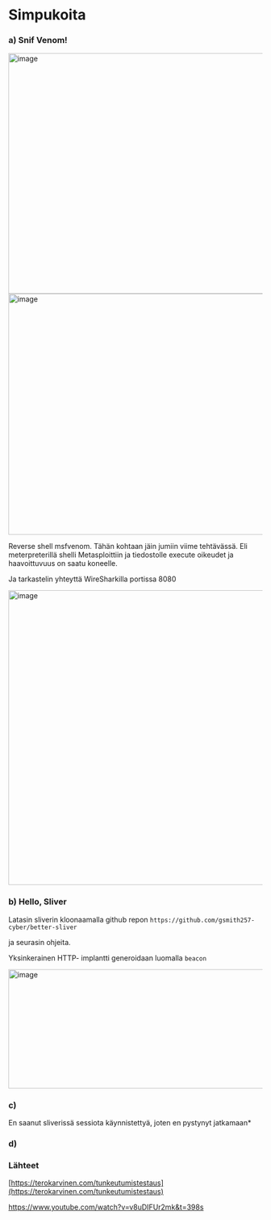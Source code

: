 # Simpukoita

### a) Snif Venom!

<img width="910" height="476" alt="image" src="https://github.com/user-attachments/assets/4e5f90d3-f51e-4c5b-a21b-c6b1a5574d98" />

<img width="910" height="477" alt="image" src="https://github.com/user-attachments/assets/a1557b52-698e-43c4-a1bc-91367a39b29e" />

Reverse shell msfvenom. Tähän kohtaan jäin jumiin viime tehtävässä. Eli meterpreterillä shelli Metasploittiin ja tiedostolle execute oikeudet ja haavoittuvuus on saatu koneelle.

Ja tarkastelin yhteyttä WireSharkilla portissa 8080

<img width="751" height="583" alt="image" src="https://github.com/user-attachments/assets/f5356d1b-8d50-4cbd-812a-a1efbf943131" />

### b)  Hello, Sliver

Latasin sliverin kloonaamalla github repon ```https://github.com/gsmith257-cyber/better-sliver```

 ja seurasin ohjeita.

Yksinkerainen HTTP- implantti generoidaan luomalla ```beacon```

<img width="610" height="236" alt="image" src="https://github.com/user-attachments/assets/a0fd47cd-40d4-46f8-b1ca-e3a189d39fc5" />



### c)
En saanut sliverissä sessiota käynnistettyä, joten en pystynyt jatkamaan*

### d)


### Lähteet

[https://terokarvinen.com/tunkeutumistestaus](https://terokarvinen.com/tunkeutumistestaus)

https://www.youtube.com/watch?v=v8uDIFUr2mk&t=398s
